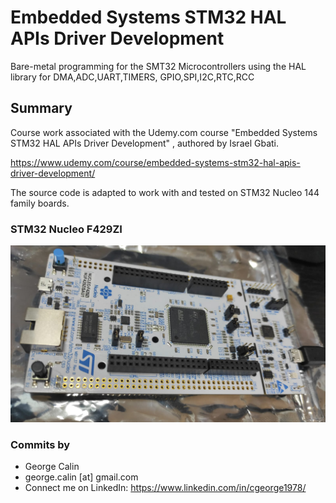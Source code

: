 # Embedded Systems STM32 HAL APIs Driver Development
Bare-metal programming for the SMT32 Microcontrollers using the HAL library for DMA,ADC,UART,TIMERS, GPIO,SPI,I2C,RTC,RCC

## Summary
Course work associated with the Udemy.com course "Embedded Systems STM32 HAL APIs Driver Development" , authored by Israel Gbati.

https://www.udemy.com/course/embedded-systems-stm32-hal-apis-driver-development/

The source code is adapted to work with and tested on STM32 Nucleo 144 family boards.

### STM32 Nucleo F429ZI
![STM32 Nucleo 144 Development Board](STM32_Nucleo_144.jpg)

### Commits by
* George Calin
* george.calin [at] gmail.com
* Connect me on LinkedIn: https://www.linkedin.com/in/cgeorge1978/

